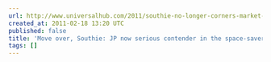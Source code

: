 ```yaml
---
url: http://www.universalhub.com/2011/southie-no-longer-corners-market-toilet-space-save
created_at: 2011-02-18 13:20 UTC
published: false
title: 'Move over, Southie: JP now serious contender in the space-saver wars'
tags: []
---
```



